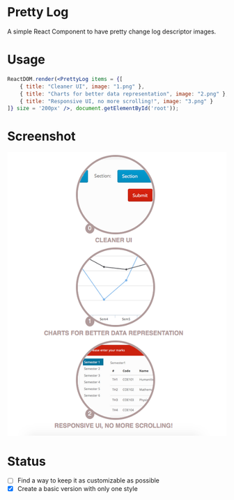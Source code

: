 # Pretty Log
A simple React Component to have pretty change log descriptor images.

# Usage 

```jsx
ReactDOM.render(<PrettyLog items = {[
    { title: "Cleaner UI", image: "1.png" },
    { title: "Charts for better data representation", image: "2.png" },
    { title: "Responsive UI, no more scrolling!", image: "3.png" }
]} size = '200px' />, document.getElementById('root'));
```

# Screenshot
![Screenshot](docs/image.png)

# Status

* [ ] Find a way to keep it as customizable as possible
* [x] Create a basic version with only one style
